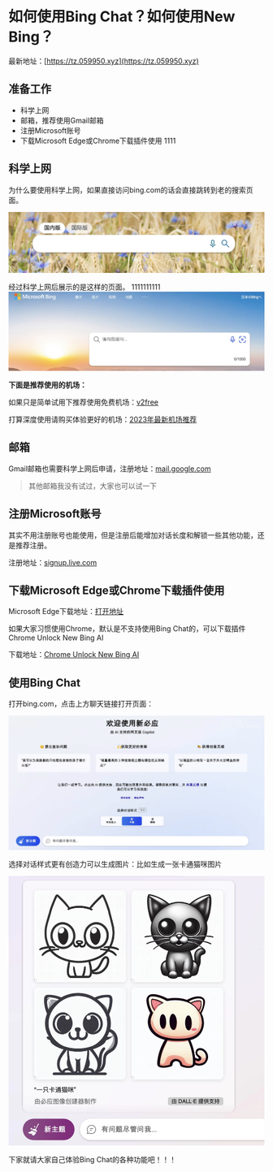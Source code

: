 # 如何使用Bing Chat？如何使用New Bing？

最新地址：[https://tz.059950.xyz](https://tz.059950.xyz)

## 准备工作

* 科学上网 
* 邮箱，推荐使用Gmail邮箱
* 注册Microsoft账号
* 下载Microsoft Edge或Chrome下载插件使用
1111
## 科学上网 

为什么要使用科学上网，如果直接访问bing.com的话会直接跳转到老的搜索页面。

![image](https://raw.githubusercontent.com/winston779/BingChat/main/1.jpg)

经过科学上网后展示的是这样的页面。
1111111111
![image](https://raw.githubusercontent.com/winston779/BingChat/main/2.jpg)

**下面是推荐使用的机场：**

如果只是简单试用下推荐使用免费机场：[v2free](https://w1.v2free.top/auth/register?code=UO4o)

打算深度使用请购买体验更好的机场：[2023年最新机场推荐](https://github.com/winston779/clash/blob/main/%E6%9C%80%E6%96%B0clash%E6%9C%BA%E5%9C%BA%E6%8E%A8%E8%8D%90.md)

## 邮箱

Gmail邮箱也需要科学上网后申请，注册地址：[mail.google.com](https://mail.google.com/)

> 其他邮箱我没有试过，大家也可以试一下

## 注册Microsoft账号

其实不用注册账号也能使用，但是注册后能增加对话长度和解锁一些其他功能，还是推荐注册。

注册地址：[signup.live.com](https://signup.live.com/newuser.aspx)

## 下载Microsoft Edge或Chrome下载插件使用

Microsoft Edge下载地址：[打开地址](https://www.microsoft.com/zh-cn/edge/download)

如果大家习惯使用Chrome，默认是不支持使用Bing Chat的，可以下载插件Chrome Unlock New Bing AI

下载地址：[Chrome Unlock New Bing AI](https://chrome.google.com/webstore/detail/chrome-unlock-new-bing-ai/nglhdhdfndbadmaiieikpefenkbgpdbf/related?hl=zh-CN)

## 使用Bing Chat

打开bing.com，点击上方聊天链接打开页面：

![image](https://raw.githubusercontent.com/winston779/BingChat/main/3.jpg)

选择对话样式更有创造力可以生成图片：比如生成一张卡通猫咪图片

![image](https://raw.githubusercontent.com/winston779/BingChat/main/4.jpg)

下家就请大家自己体验Bing Chat的各种功能吧！！！

 
